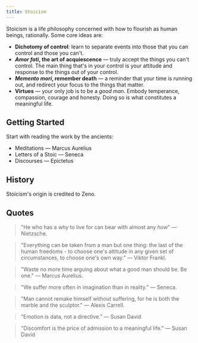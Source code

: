 ```yaml
---
title: Stoicism
---
```


Stoicism is a life philosophy concerned with how to flourish as human beings, rationally. Some core ideas are:
- **Dichotomy of control**: learn to separate events into those that you can control and those you can't.
- ***Amor fati*, the art of acquiescence** — truly accept the things you can't control. The main thing that's in your control is your attitude and response to the things out of your control.
- ***Memento mori*, remember death** — a reminder that your time is running out, and redirect your focus to the things that matter.
- **Virtues** — your only job is to be a *good man*. Embody temperance, compassion, courage and honesty. Doing so is what constitutes a meaningful life.

## Getting Started
Start with reading the work by the ancients:
- Meditations — Marcus Aurelius
- Letters of a Stoic — Seneca
- Discourses — Epictetus
   
## History
Stoicism's origin is credited to Zeno.

## Quotes
> "He who has a *why* to live for can bear with almost any *how*" — Nietzsche.

> "Everything can be taken from a man but one thing: the last of the human freedoms - to choose one's attitude in any given set of circumstances, to choose one's own way." — Viktor Frankl.

> "Waste no more time arguing about what a good man should be. Be one." — Marcus Aurelius.

> "We suffer more often in imagination than in reality." — Seneca.

> "Man cannot remake himself without suffering, for he is both the marble and the sculptor." — Alexis Carrell.

> “Emotion is data, not a directive.” — Susan David

> "Discomfort is the price of admission to a meaningful life." — Susan David
